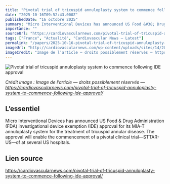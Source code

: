 ```yaml
---
title: "Pivotal trial of tricuspid annuloplasty system to commence following IDE approval"
date: "2025-10-16T09:52:43.000Z"
publishedDate: "16 octobre 2025"
summary: "Micro Interventional Devices has announced US Food &#38; Drug Administration (FDA) investigational device exemption (IDE) approval for its MIA-T annuloplasty system for the treatment of tricuspid annular disease. The approval will enable the commencement of a pivotal clinical trial—STTAR-US—of at several US hospitals."
importance: ""
sourceUrl: "https://cardiovascularnews.com/pivotal-trial-of-tricuspid-annuloplasty-system-to-commence-following-ide-approval/"
tags: ["France", "Actualité", "Cardiovascular News — Latest"]
permalink: "/papers/2025-10-16-pivotal-trial-of-tricuspid-annuloplasty-system-to-commence-following-ide-approval"
imageUrl: "http://cardiovascularnews.com/wp-content/uploads/sites/14/2022/07/cath-lab-generic.jpeg"
imageCredit: "Image de l’article — droits possiblement réservés — https://cardiovascularnews.com/pivotal-trial-of-tricuspid-annuloplasty-system-to-commence-following-ide-approval/"
---
```


![Pivotal trial of tricuspid annuloplasty system to commence following IDE approval](http://cardiovascularnews.com/wp-content/uploads/sites/14/2022/07/cath-lab-generic.jpeg)

*Crédit image : Image de l’article — droits possiblement réservés — https://cardiovascularnews.com/pivotal-trial-of-tricuspid-annuloplasty-system-to-commence-following-ide-approval/*

## L’essentiel

Micro Interventional Devices has announced US Food &#38; Drug Administration (FDA) investigational device exemption (IDE) approval for its MIA-T annuloplasty system for the treatment of tricuspid annular disease. The approval will enable the commencement of a pivotal clinical trial—STTAR-US—of at several US hospitals.

## Lien source

https://cardiovascularnews.com/pivotal-trial-of-tricuspid-annuloplasty-system-to-commence-following-ide-approval/
